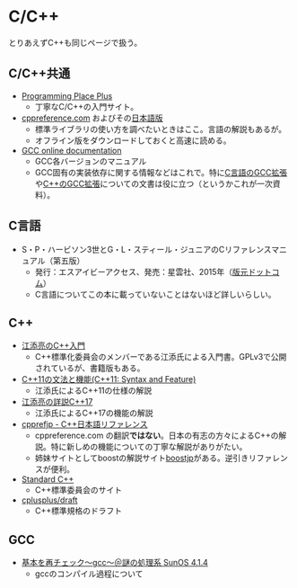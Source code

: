 # C/C++
とりあえずC++も同じページで扱う。

## C/C++共通
- [Programming Place Plus](https://programming-place.net/ppp/index.html)
    - 丁寧なC/C++の入門サイト。
- [cppreference.com](https://en.cppreference.com/w/) およびその[日本語版](https://ja.cppreference.com/w/)
    - 標準ライブラリの使い方を調べたいときはここ。言語の解説もあるが。
    - オフライン版をダウンロードしておくと高速に読める。
- [GCC online documentation](https://gcc.gnu.org/onlinedocs/)
    - GCC各バージョンのマニュアル
    - GCC固有の実装依存に関する情報などはこれで。特に[C言語のGCC拡張](https://gcc.gnu.org/onlinedocs/gcc-9.2.0/gcc/C-Extensions.html)や[C++のGCC拡張](https://gcc.gnu.org/onlinedocs/gcc-9.2.0/gcc/C_002b_002b-Extensions.html)についての文書は役に立つ（というかこれが一次資料）。

## C言語
- S・P・ハービソン3世とG・L・スティール・ジュニアのCリファレンスマニュアル（第五版）
    - 発行：エスアイビーアクセス、発売：星雲社、2015年（[版元ドットコム](https://www.hanmoto.com/bd/isbn/9784434204548)）
    - C言語についてこの本に載っていないことはないほど詳しいらしい。

## C++
- [江添亮のC++入門](https://ezoeryou.github.io/cpp-intro/)
    - C++標準化委員会のメンバーである江添氏による入門書。GPLv3で公開されているが、書籍版もある。
- [C++11の文法と機能(C++11: Syntax and Feature)](http://ezoeryou.github.io/cpp-book/C++11-Syntax-and-Feature.xhtml)
    - 江添氏によるC++11の仕様の解説
- [江添亮の詳説C++17](https://ezoeryou.github.io/cpp17book/)
    - 江添氏によるC++17の機能の解説
- [cpprefjp - C++日本語リファレンス](https://cpprefjp.github.io/)
    - cppreference.com の翻訳**ではない**。日本の有志の方々によるC++の解説。特に新しめの機能についての丁寧な解説がありがたい。
    - 姉妹サイトとしてboostの解説サイト[boostjp](https://boostjp.github.io/)がある。逆引きリファレンスが便利。
- [Standard C++](https://isocpp.org/)
    - C++標準委員会のサイト
- [cplusplus/draft](https://github.com/cplusplus/draft)
    - C++標準規格のドラフト

## GCC
- [基本を再チェック～gcc～＠謎の処理系 SunOS 4.1.4](http://www15.big.or.jp/~yamamori/sun/gcc/gcc-detail.html)
    - gccのコンパイル過程について
